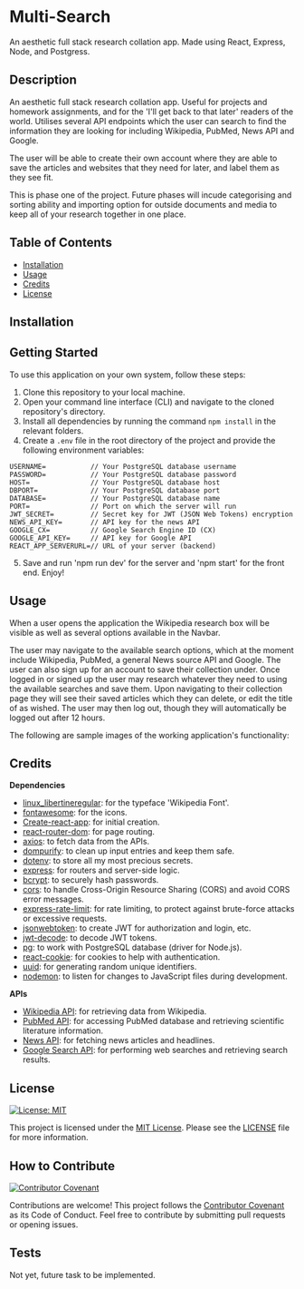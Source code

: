 # Multi-Search

An aesthetic full stack research collation app. Made using React, Express, Node, and Postgress.

## Description

An aesthetic full stack research collation app. Useful for projects and homework assignments, and for the 'I'll get back to that later' readers of the world. Utilises several API endpoints which the user can search to find the information they are looking for including Wikipedia, PubMed, News API and Google.

The user will be able to create their own account where they are able to save the articles and websites that they need for later, and label them as they see fit.

This is phase one of the project. Future phases will incude categorising and sorting ability and importing option for outside documents and media to keep all of your research together in one place.

## Table of Contents

- [Installation](#installation)
- [Usage](#usage)
- [Credits](#credits)
- [License](#license)

## Installation

## Getting Started

To use this application on your own system, follow these steps:

1. Clone this repository to your local machine.
2. Open your command line interface (CLI) and navigate to the cloned repository's directory.
3. Install all dependencies by running the command `npm install` in the relevant folders.
4. Create a `.env` file in the root directory of the project and provide the following environment variables:

```plaintext
USERNAME=           // Your PostgreSQL database username
PASSWORD=           // Your PostgreSQL database password
HOST=               // Your PostgreSQL database host
DBPORT=             // Your PostgreSQL database port
DATABASE=           // Your PostgreSQL database name
PORT=               // Port on which the server will run
JWT_SECRET=         // Secret key for JWT (JSON Web Tokens) encryption
NEWS_API_KEY=       // API key for the news API
GOOGLE_CX=          // Google Search Engine ID (CX)
GOOGLE_API_KEY=     // API key for Google API
REACT_APP_SERVERURL=// URL of your server (backend)
```

5. Save and run 'npm run dev' for the server and 'npm start' for the front end. Enjoy!

## Usage

When a user opens the application the Wikipedia research box will be visible as well as several options available in the Navbar.

The user may navigate to the available search options, which at the moment include Wikipedia, PubMed, a general News source API and Google. The user can also sign up for an account to save their collection under. Once logged in or signed up the user may research whatever they need to using the available searches and save them. Upon navigating to their collection page they will see their saved articles which they can delete, or edit the title of as wished. The user may then log out, though they will automatically be logged out after 12 hours. 

The following are sample images of the working application's functionality:

## Credits

**Dependencies**

* [linux_libertineregular](https://www.fonts4free.net/wikipedia-font.html): for the typeface 'Wikipedia Font'.
* [fontawesome](https://fontawesome.com/): for the icons.
* [Create-react-app](https://create-react-app.dev/): for initial creation.
* [react-router-dom](https://reactrouter.com/web/guides/quick-start): for page routing.
* [axios](https://axios-http.com/): to fetch data from the APIs.
* [dompurify](https://www.npmjs.com/package/dompurify): to clean up input entries and keep them safe.
* [dotenv](https://www.npmjs.com/package/dotenv): to store all my most precious secrets.
* [express](https://expressjs.com/): for routers and server-side logic.
* [bcrypt](https://www.npmjs.com/package/bcrypt): to securely hash passwords.
* [cors](https://www.npmjs.com/package/cors): to handle Cross-Origin Resource Sharing (CORS) and avoid CORS error messages.
* [express-rate-limit](https://www.npmjs.com/package/express-rate-limit): for rate limiting, to protect against brute-force attacks or excessive requests.
* [jsonwebtoken](https://www.npmjs.com/package/jsonwebtoken): to create JWT for authorization and login, etc.
* [jwt-decode](https://www.npmjs.com/package/jwt-decode): to decode JWT tokens.
* [pg](https://www.npmjs.com/package/pg): to work with PostgreSQL database (driver for Node.js).
* [react-cookie](https://www.npmjs.com/package/react-cookie): for cookies to help with authentication.
* [uuid](https://www.npmjs.com/package/uuid): for generating random unique identifiers.
* [nodemon](https://www.npmjs.com/package/nodemon): to listen for changes to JavaScript files during development.

**APIs**

* [Wikipedia API](https://www.mediawiki.org/wiki/API:Main_page): for retrieving data from Wikipedia.
* [PubMed API](https://www.ncbi.nlm.nih.gov/home/develop/api/): for accessing PubMed database and retrieving scientific literature information.
* [News API](https://newsapi.org/): for fetching news articles and headlines.
* [Google Search API](https://developers.google.com/custom-search/v1/introduction): for performing web searches and retrieving search results.

## License

[![License: MIT](https://img.shields.io/badge/License-MIT-yellow.svg)](https://opensource.org/licenses/MIT)

This project is licensed under the [MIT License](https://opensource.org/licenses/MIT). Please see the [LICENSE](LICENSE) file for more information.

## How to Contribute

[![Contributor Covenant](https://img.shields.io/badge/Contributor%20Covenant-2.1-4baaaa.svg)](code_of_conduct.md)

Contributions are welcome! This project follows the [Contributor Covenant](https://www.contributor-covenant.org/version/2/1/code_of_conduct.html) as its Code of Conduct. Feel free to contribute by submitting pull requests or opening issues.

## Tests

Not yet, future task to be implemented.
